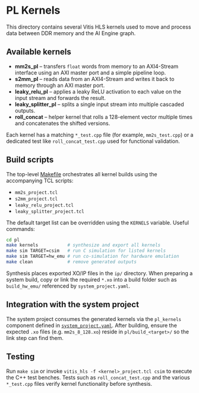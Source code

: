 # PL Kernels

This directory contains several Vitis HLS kernels used to move and process data between DDR memory and the AI Engine graph.

## Available kernels
- **mm2s_pl** – transfers `float` words from memory to an AXI4-Stream interface using an AXI master port and a simple pipeline loop.
- **s2mm_pl** – reads data from an AXI4-Stream and writes it back to memory through an AXI master port.
- **leaky_relu_pl** – applies a leaky ReLU activation to each value on the input stream and forwards the result.
- **leaky_splitter_pl** – splits a single input stream into multiple cascaded outputs.
- **roll_concat** – helper kernel that rolls a 128-element vector multiple times and concatenates the shifted versions.

Each kernel has a matching `*_test.cpp` file (for example, `mm2s_test.cpp`) or a dedicated test like `roll_concat_test.cpp` used for functional validation.

## Build scripts
The top-level [Makefile](Makefile) orchestrates all kernel builds using the accompanying TCL scripts:

- `mm2s_project.tcl`
- `s2mm_project.tcl`
- `leaky_relu_project.tcl`
- `leaky_splitter_project.tcl`

The default target list can be overridden using the `KERNELS` variable. Useful commands:

```bash
cd pl
make kernels           # synthesize and export all kernels
make sim TARGET=csim   # run C simulation for listed kernels
make sim TARGET=hw_emu # run co-simulation for hardware emulation
make clean             # remove generated outputs
```

Synthesis places exported XO/IP files in the `ip/` directory. When preparing a system build, copy or link the required `*.xo` into a build folder such as `build_hw_emu/` referenced by `system_project.yaml`.

## Integration with the system project
The system project consumes the generated kernels via the `pl_kernels` component defined in [`system_project.yaml`](../system_project.yaml). After building, ensure the expected `.xo` files (e.g. `mm2s_8_128.xo`) reside in `pl/build_<target>/` so the link step can find them.

## Testing
Run `make sim` or invoke `vitis_hls -f <kernel>_project.tcl csim` to execute the C++ test benches. Tests such as `roll_concat_test.cpp` and the various `*_test.cpp` files verify kernel functionality before synthesis.